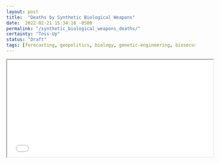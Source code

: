 ```yaml
---
layout: post
title:  "Deaths by Synthetic Biological Weapons"
date:  2022-02-21 15:34:18 -0500
permalink: "/synthetic_biological_weapons_deaths/"
certainty: "Toss-Up"
status: "Draft"
tags: [forecasting, geopolitics, biology, genetic-engineering, biosecurity]
---
```


<iframe src="//d3s0w6fek99l5b.cloudfront.net/s/1/questions/embed/5943/" width="550" height="260"></iframe>
